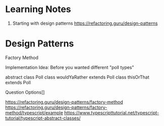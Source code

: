 # Learning Notes

1. Starting with design patterns https://refactoring.guru/design-patterns

# Design Patterns

Factory Method

Implementation Idea: Before you wanted different "poll types"

abstract class Poll
class wouldYaRather extends Poll
class thisOrThat extends Poll

Question
Options[]

https://refactoring.guru/design-patterns/factory-method
https://refactoring.guru/design-patterns/factory-method/typescript/example
https://www.typescripttutorial.net/typescript-tutorial/typescript-abstract-classes/
